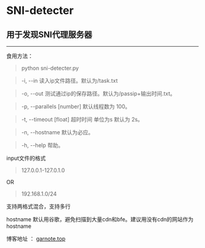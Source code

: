 # SNI-detecter
## 用于发现SNI代理服务器
---
食用方法：
> python sni-detecter.py


> -i, --in 读入ip文件路径。默认为/task.txt

> -o, --out 测试通过ip的保存路径。默认为/passip+输出时间.txt。

> -p, --parallels [number] 默认线程数为 100。

> -t, --timeout [float] 超时时间 单位为s 默认为 2s。

> -n, --hostname 默认为必应。

> -h, --help 帮助。




input文件的格式
> 127.0.0.1-127.0.1.0

OR

> 192.168.1.0/24 

 支持两格式混合，支持多行

hostname 默认用谷歌，避免扫描到大量cdn和bfe。建议用没有cdn的网站作为hostname

博客地址 ： [garnote.top](http://garnote.top)
